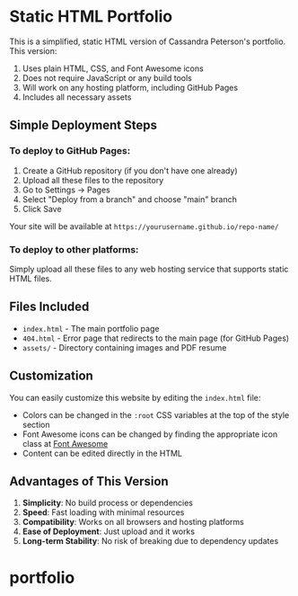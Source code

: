 # Static HTML Portfolio

This is a simplified, static HTML version of Cassandra Peterson's portfolio. This version:

1. Uses plain HTML, CSS, and Font Awesome icons
2. Does not require JavaScript or any build tools
3. Will work on any hosting platform, including GitHub Pages
4. Includes all necessary assets

## Simple Deployment Steps

### To deploy to GitHub Pages:

1. Create a GitHub repository (if you don't have one already)
2. Upload all these files to the repository
3. Go to Settings → Pages
4. Select "Deploy from a branch" and choose "main" branch
5. Click Save

Your site will be available at `https://yourusername.github.io/repo-name/`

### To deploy to other platforms:

Simply upload all these files to any web hosting service that supports static HTML files.

## Files Included

- `index.html` - The main portfolio page
- `404.html` - Error page that redirects to the main page (for GitHub Pages)
- `assets/` - Directory containing images and PDF resume

## Customization

You can easily customize this website by editing the `index.html` file:

- Colors can be changed in the `:root` CSS variables at the top of the style section
- Font Awesome icons can be changed by finding the appropriate icon class at [Font Awesome](https://fontawesome.com/icons)
- Content can be edited directly in the HTML

## Advantages of This Version

1. **Simplicity**: No build process or dependencies
2. **Speed**: Fast loading with minimal resources
3. **Compatibility**: Works on all browsers and hosting platforms
4. **Ease of Deployment**: Just upload and it works
5. **Long-term Stability**: No risk of breaking due to dependency updates
# portfolio
